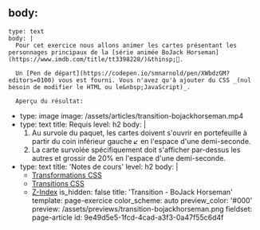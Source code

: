 body:
  -
    type: text
    body: |
      Pour cet exercice nous allons animer les cartes présentant les personnages principaux de la [série animée BoJack Horseman](https://www.imdb.com/title/tt3398228/)&thinsp;🐴.
      
      Un [Pen de départ](https://codepen.io/smnarnold/pen/XWbdzGM?editors=0100) vous est fourni. Vous n'avez qu'à ajouter du CSS _(nul besoin de modifier le HTML ou le&nbsp;JavaScript)_.
      
      Aperçu du résultat:
  -
    type: image
    image: /assets/articles/transition-bojackhorseman.mp4
  -
    type: text
    title: Requis
    level: h2
    body: |
      1. Au survole du paquet, les cartes doivent s'ouvrir en portefeuille à partir du coin inférieur gauche&thinsp;↙️ en l'espace d'une&nbsp;demi-seconde.
      2. La carte survolée spécifiquement doit s'afficher par-dessus les autres et grossir de&nbsp;20% en l'espace d'une&nbsp;demi-seconde.
  -
    type: text
    title: 'Notes de cours'
    level: h2
    body: |
      - [Transformations CSS](https://smnarnold.com/cours/css/transformation)
      - [Transitions CSS](https://smnarnold.com/cours/css/transition)
      - [Z-Index](https://smnarnold.com/cours/css/z-index)
is_hidden: false
title: 'Transition - BoJack Horseman'
template: page-exercice
color_scheme: auto
preview_color: '#000'
preview: /assets/previews/transition-bojackhorseman.png
fieldset: page-article
id: 9e49d5e5-1fcd-4cad-a3f3-0a47f55c6d4f
